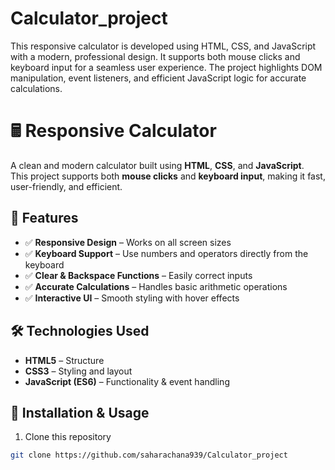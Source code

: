 # Calculator_project
This responsive calculator is developed using HTML, CSS, and JavaScript with a modern, professional design. It supports both mouse clicks and keyboard input for a seamless user experience. The project highlights DOM manipulation, event listeners, and efficient JavaScript logic for accurate calculations.
# 🖩 Responsive Calculator
A clean and modern calculator built using **HTML**, **CSS**, and **JavaScript**.  
This project supports both **mouse clicks** and **keyboard input**, making it fast, user-friendly, and efficient.

## 🚀 Features
- ✅ **Responsive Design** – Works on all screen sizes  
- ✅ **Keyboard Support** – Use numbers and operators directly from the keyboard  
- ✅ **Clear & Backspace Functions** – Easily correct inputs  
- ✅ **Accurate Calculations** – Handles basic arithmetic operations  
- ✅ **Interactive UI** – Smooth styling with hover effects

## 🛠 Technologies Used
- **HTML5** – Structure  
- **CSS3** – Styling and layout  
- **JavaScript (ES6)** – Functionality & event handling

## 📂 Installation & Usage
1. Clone this repository  
```bash
git clone https://github.com/saharachana939/Calculator_project


